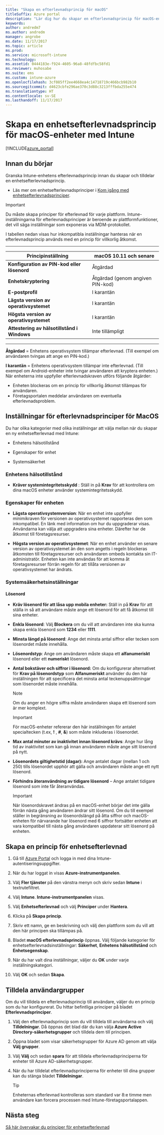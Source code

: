 ```yaml
---
title: "Skapa en efterlevnadsprincip för macOS"
titleSuffix: Azure portal
description: "Lär dig hur du skapar en efterlevnadsprincip för macOS-enheter.\""
keywords: 
author: andredm7
ms.author: andredm
manager: angrobe
ms.date: 11/17/2017
ms.topic: article
ms.prod: 
ms.service: microsoft-intune
ms.technology: 
ms.assetid: 0444183e-f924-4605-96a8-48fdfbc58fd1
ms.reviewer: muhosabe
ms.suite: ems
ms.custom: intune-azure
ms.openlocfilehash: 3cf085ff2ee4668ea4c14718719c466bcb982b10
ms.sourcegitcommit: d4623cbfe296ae370c3d88c3213fffbda255e474
ms.translationtype: HT
ms.contentlocale: sv-SE
ms.lasthandoff: 11/17/2017
---
```

# <a name="create-a-device-compliance-policy-for-macos-devices-with-intune"></a>Skapa en enhetsefterlevnadsprincip för macOS-enheter med Intune


[!INCLUDE[azure_portal](./includes/azure_portal.md)]

## <a name="before-you-begin"></a>Innan du börjar

Granska Intune-enhetens efterlevnadsprincip innan du skapar och tilldelar en enhetsefterlevnadsprincip.

- Läs mer om enhetsefterlevnadsprinciper i [Kom igång med enhetsefterlevnadsprinciper](device-compliance.md).

> [!IMPORTANT]
> Du måste skapa principer för efterlevnad för varje plattform. Intune-inställningarna för efterlevnadsprinciper är beroende av plattformfunktioner, det vill säga inställningar som exponeras via MDM-protokollet.

I tabellen nedan visas hur inkompatibla inställningar hanteras när en efterlevnadsprincip används med en princip för villkorlig åtkomst.

-------------------------------


| **Principinställning** | **macOS 10.11 och senare** |
| --- | --- |
| **Konfiguration av PIN-kod eller lösenord** | Åtgärdad |   
| **Enhetskryptering** | Åtgärdad (genom angiven PIN-kod) |
| **E-postprofil** | I karantän |
|**Lägsta version av operativsystemet** | I karantän |
| **Högsta version av operativsystemet** | I karantän |  
| **Attestering av hälsotillstånd i Windows** | Inte tillämpligt |  
----------------------------


**Åtgärdad** = Enhetens operativsystem tillämpar efterlevnad. (Till exempel om användaren tvingas att ange en PIN-kod.)

**I karantän** = Enhetens operativsystem tillämpar inte efterlevnad. (Till exempel om Android-enheter inte tvingar användaren att kryptera enheten.) När enheterna inte uppfyller efterlevnadskraven utförs följande åtgärder:

- Enheten blockeras om en princip för villkorlig åtkomst tillämpas för användaren.
- Företagsportalen meddelar användaren om eventuella efterlevnadsproblem.

## <a name="macos-compliance-policy-settings"></a>Inställningar för efterlevnadsprinciper för MacOS

Du har olika kategorier med olika inställningar att välja mellan när du skapar en ny enhetsefterlevnad med Intune:

- Enhetens hälsotillstånd

- Egenskaper för enhet

- Systemsäkerhet

### <a name="device-health"></a>Enhetens hälsotillstånd

- **Kräver systemintegritetsskydd** : Ställ in på **Krav** för att kontrollera om dina macOS enheter använder systemintegritetsskydd.

### <a name="device-properties"></a>Egenskaper för enheten

- **Lägsta operativsystemversion**: När en enhet inte uppfyller minimikraven för versionen av operativsystemet rapporteras den som inkompatibel. En länk med information om hur du uppgraderar visas. Användarna kan välja att uppgradera sina enheter. Därefter har de åtkomst till företagsresurser.

- **Högsta version av operativsystemet**: När en enhet använder en senare version av operativsystemet än den som angetts i regeln blockeras åtkomsten till företagsresurser och användaren ombeds kontakta sin IT-administratör. Enheten kan inte användas för att komma åt företagsresurser förrän regeln för att tillåta versionen av operativsystemet har ändrats.

### <a name="system-security-settings"></a>Systemsäkerhetsinställningar

#### <a name="password"></a>Lösenord

- **Kräv lösenord för att låsa upp mobila enheter:** Ställ in på **Krav** för att ställa in så att användare måste ange ett lösenord för att få åtkomst till sina enheter.

- **Enkla lösenord**: Välj **Blockera** om du vill att användaren inte ska kunna skapa enkla lösenord som **1234** eller **1111**.

- **Minsta längd på lösenord**: Ange det minsta antal siffror eller tecken som lösenordet måste innehålla.

- **Lösenordstyp**: Ange om användaren måste skapa ett **alfanumeriskt** lösenord eller ett **numeriskt** lösenord.

- **Antal bokstäver och siffror i lösenord:** Om du konfigurerar alternativet för **Krav på lösenordstyp** som **Alfanumeriskt** använder du den här inställningen för att specificera det minsta antal teckenuppsättningar som lösenordet måste innehålla. 

    > [!NOTE]
    > Om du anger en högre siffra måste användaren skapa ett lösenord som är mer komplext.

    > [!IMPORTANT]
    > För macOS-enheter refererar den här inställningen för antalet specialtecken (t.ex, **!** , **#**, **&amp;**) som måste inkluderas i lösenordet.

- **Max antal minuter av inaktivitet innan lösenord krävs**: Ange hur lång tid av inaktivitet som kan gå innan användaren måste ange sitt lösenord på nytt.

- **Lösenordets giltighetstid (dagar):** Ange antalet dagar (mellan 1 och 250) tills lösenordet upphör att gälla och användaren måste ange ett nytt lösenord.

- **Förhindra återanvändning av tidigare lösenord** – Ange antalet tidigare lösenord som inte får återanvändas.

    > [!IMPORTANT]
    > När lösenordskravet ändras på en macOS-enhet börjar det inte gälla förrän nästa gång användaren ändrar sitt lösenord. Om du till exempel ställer in begränsning av lösenordslängd på åtta siffror och macOS-enheten för närvarande har lösenord med 6 siffror fortsätter enheten att vara kompatibel till nästa gång användaren uppdaterar sitt lösenord på enheten.

## <a name="to-create-a-device-compliance-policy"></a>Skapa en princip för enhetsefterlevnad

1. Gå till [Azure Portal](https://portal.azure.com) och logga in med dina Intune-autentiseringsuppgifter.

2. När du har loggat in visas **Azure-instrumentpanelen**.

3. Välj **Fler tjänster** på den vänstra menyn och skriv sedan **Intune** i textrutefiltret.

4. Välj **Intune**. **Intune-instrumentpanelen** visas.

5. Välj **Enhetsefterlevnad** och välj **Principer** under **Hantera**.

6. Klicka på **Skapa princip**.

7. Skriv ett namn, ge en beskrivning och välj den plattform som du vill att den här principen ska tillämpas på.

8. Bladet **macOS efterlevnadsprincip** öppnas. Välj följande kategorier för enhetsefterlevnadsinställningar: **Säkerhet**, **Enhetens hälsotillstånd** och **Enhetsegenskap**.

10. När du har valt dina inställningar, väljer du **OK** under varje inställningskategori.

11. Välj **OK** och sedan **Skapa**.

## <a name="assign-user-groups"></a>Tilldela användargrupper

Om du vill tilldela en efterlevnadsprincip till användare, väljer du en princip som du har konfigurerat. Du hittar befintliga principer på bladet **Efterlevnadsprinciper**.

1. Välj den efterlevnadsprincip som du vill tilldela till användarna och välj **Tilldelningar**. Då öppnas det blad där du kan välja **Azure Active Directory-säkerhetsgrupper** och tilldela dem till principen.

2. Öppna bladet som visar säkerhetsgrupper för Azure AD genom att välja **Välj grupper**.

3. Välj **Välj** och sedan **spara** för att tilldela efterlevnadsprinciperna för enheter till Azure AD-säkerhetsgrupper.

4. När du har tilldelat efterlevnadsprinciperna för enheter till dina grupper kan du stänga bladet **Tilldelningar**.

    > [!TIP]
    > Enheternas efterlevnad kontrolleras som standard var 8:e timme men användare kan forcera processen med Intune-företagsportalappen.

## <a name="next-steps"></a>Nästa steg

[Så här övervakar du principer för enhetsefterlevnad](compliance-policy-monitor.md)
